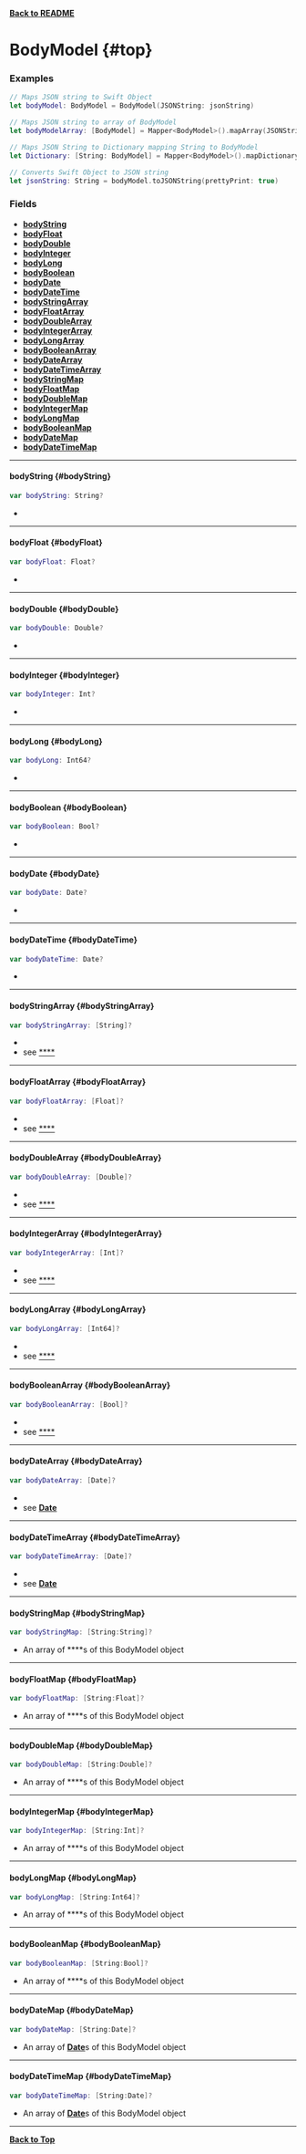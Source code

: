 

[**Back to README**](./README.md)
# BodyModel {#top} 
### Examples
```swift
// Maps JSON string to Swift Object
let bodyModel: BodyModel = BodyModel(JSONString: jsonString)

// Maps JSON string to array of BodyModel
let bodyModelArray: [BodyModel] = Mapper<BodyModel>().mapArray(JSONString: jsonString)

// Maps JSON String to Dictionary mapping String to BodyModel
let Dictionary: [String: BodyModel] = Mapper<BodyModel>().mapDictionary(JSONString: jsonString);

// Converts Swift Object to JSON string
let jsonString: String = bodyModel.toJSONString(prettyPrint: true)
```

### Fields 
 - [**bodyString**](#bodyString)
 - [**bodyFloat**](#bodyFloat)
 - [**bodyDouble**](#bodyDouble)
 - [**bodyInteger**](#bodyInteger)
 - [**bodyLong**](#bodyLong)
 - [**bodyBoolean**](#bodyBoolean)
 - [**bodyDate**](#bodyDate)
 - [**bodyDateTime**](#bodyDateTime)
 - [**bodyStringArray**](#bodyStringArray)
 - [**bodyFloatArray**](#bodyFloatArray)
 - [**bodyDoubleArray**](#bodyDoubleArray)
 - [**bodyIntegerArray**](#bodyIntegerArray)
 - [**bodyLongArray**](#bodyLongArray)
 - [**bodyBooleanArray**](#bodyBooleanArray)
 - [**bodyDateArray**](#bodyDateArray)
 - [**bodyDateTimeArray**](#bodyDateTimeArray)
 - [**bodyStringMap**](#bodyStringMap)
 - [**bodyFloatMap**](#bodyFloatMap)
 - [**bodyDoubleMap**](#bodyDoubleMap)
 - [**bodyIntegerMap**](#bodyIntegerMap)
 - [**bodyLongMap**](#bodyLongMap)
 - [**bodyBooleanMap**](#bodyBooleanMap)
 - [**bodyDateMap**](#bodyDateMap)
 - [**bodyDateTimeMap**](#bodyDateTimeMap)

---


#### bodyString   {#bodyString}

```swift
var bodyString: String?
```

- 

---


#### bodyFloat   {#bodyFloat}

```swift
var bodyFloat: Float?
```

- 

---


#### bodyDouble   {#bodyDouble}

```swift
var bodyDouble: Double?
```

- 

---


#### bodyInteger   {#bodyInteger}

```swift
var bodyInteger: Int?
```

- 

---


#### bodyLong   {#bodyLong}

```swift
var bodyLong: Int64?
```

- 

---


#### bodyBoolean   {#bodyBoolean}

```swift
var bodyBoolean: Bool?
```

- 

---


#### bodyDate   {#bodyDate}

```swift
var bodyDate: Date?
```

- 

---


#### bodyDateTime   {#bodyDateTime}

```swift
var bodyDateTime: Date?
```

- 

---


#### bodyStringArray   {#bodyStringArray}

```swift
var bodyStringArray: [String]?
```

- 
 - see [****](.md)

---


#### bodyFloatArray   {#bodyFloatArray}

```swift
var bodyFloatArray: [Float]?
```

- 
 - see [****](.md)

---


#### bodyDoubleArray   {#bodyDoubleArray}

```swift
var bodyDoubleArray: [Double]?
```

- 
 - see [****](.md)

---


#### bodyIntegerArray   {#bodyIntegerArray}

```swift
var bodyIntegerArray: [Int]?
```

- 
 - see [****](.md)

---


#### bodyLongArray   {#bodyLongArray}

```swift
var bodyLongArray: [Int64]?
```

- 
 - see [****](.md)

---


#### bodyBooleanArray   {#bodyBooleanArray}

```swift
var bodyBooleanArray: [Bool]?
```

- 
 - see [****](.md)

---


#### bodyDateArray   {#bodyDateArray}

```swift
var bodyDateArray: [Date]?
```

- 
 - see [**Date**](Date.md)

---


#### bodyDateTimeArray   {#bodyDateTimeArray}

```swift
var bodyDateTimeArray: [Date]?
```

- 
 - see [**Date**](Date.md)

---


#### bodyStringMap   {#bodyStringMap}

```swift
var bodyStringMap: [String:String]?
```

 - An array of ****s of this BodyModel object

---


#### bodyFloatMap   {#bodyFloatMap}

```swift
var bodyFloatMap: [String:Float]?
```

 - An array of ****s of this BodyModel object

---


#### bodyDoubleMap   {#bodyDoubleMap}

```swift
var bodyDoubleMap: [String:Double]?
```

 - An array of ****s of this BodyModel object

---


#### bodyIntegerMap   {#bodyIntegerMap}

```swift
var bodyIntegerMap: [String:Int]?
```

 - An array of ****s of this BodyModel object

---


#### bodyLongMap   {#bodyLongMap}

```swift
var bodyLongMap: [String:Int64]?
```

 - An array of ****s of this BodyModel object

---


#### bodyBooleanMap   {#bodyBooleanMap}

```swift
var bodyBooleanMap: [String:Bool]?
```

 - An array of ****s of this BodyModel object

---


#### bodyDateMap   {#bodyDateMap}

```swift
var bodyDateMap: [String:Date]?
```

 - An array of [**Date**](Date.md)s of this BodyModel object

---


#### bodyDateTimeMap   {#bodyDateTimeMap}

```swift
var bodyDateTimeMap: [String:Date]?
```

 - An array of [**Date**](Date.md)s of this BodyModel object

---


[**Back to Top**](#top)


